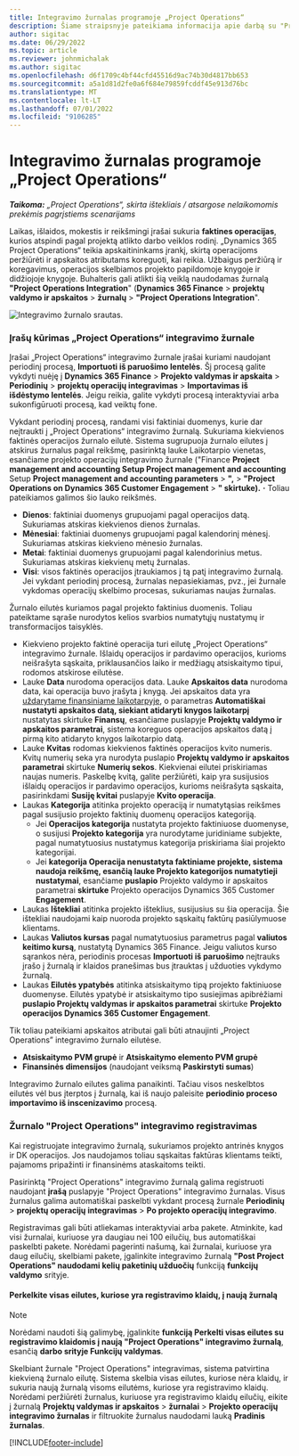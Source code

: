 ```yaml
---
title: Integravimo žurnalas programoje „Project Operations“
description: Šiame straipsnyje pateikiama informacija apie darbą su "Project Operations" žurnalu Integravimas.
author: sigitac
ms.date: 06/29/2022
ms.topic: article
ms.reviewer: johnmichalak
ms.author: sigitac
ms.openlocfilehash: d6f1709c4bf44cfd45516d9ac74b30d4817bb653
ms.sourcegitcommit: a5a1d81d2fe0a6f684e79859fcddf45e913d76bc
ms.translationtype: MT
ms.contentlocale: lt-LT
ms.lasthandoff: 07/01/2022
ms.locfileid: "9106285"
---
```

# <a name="integration-journal-in-project-operations"></a>Integravimo žurnalas programoje „Project Operations“

_**Taikoma:** „Project Operations“, skirta ištekliais / atsargose nelaikomomis prekėmis pagrįstiems scenarijams_

Laikas, išlaidos, mokestis ir reikšmingi įrašai sukuria **faktines operacijas**, kurios atspindi pagal projektą atlikto darbo veiklos rodinį. „Dynamics 365 Project Operations“ teikia apskaitininkams įrankį, skirtą operacijoms peržiūrėti ir apskaitos atributams koreguoti, kai reikia. Užbaigus peržiūrą ir koregavimus, operacijos skelbiamos projekto papildomoje knygoje ir didžiojoje knygoje. Buhalteris gali atlikti šią veiklą naudodamas žurnalą **"Project Operations Integration**" (**Dynamics 365 Finance** > **projektų valdymo ir apskaitos** > **žurnalų** > **"Project Operations Integration**".

![Integravimo žurnalo srautas.](./media/IntegrationJournal.png)

### <a name="create-records-in-the-project-operations-integration-journal"></a>Įrašų kūrimas „Project Operations“ integravimo žurnale

Įrašai „Project Operations“ integravimo žurnale įrašai kuriami naudojant periodinį procesą, **Importuoti iš paruošimo lentelės**. Šį procesą galite vykdyti nuėję į **Dynamics 365 Finance** > **Projekto valdymas ir apskaita** > **Periodinių** > **projektų operacijų integravimas** > **Importavimas iš išdėstymo lentelės**. Jeigu reikia, galite vykdyti procesą interaktyviai arba sukonfigūruoti procesą, kad veiktų fone.

Vykdant periodinį procesą, randami visi faktiniai duomenys, kurie dar neįtraukti į „Project Operations“ integravimo žurnalą. Sukuriama kiekvienos faktinės operacijos žurnalo eilutė.
Sistema sugrupuoja žurnalo eilutes į atskirus žurnalus pagal reikšmę, pasirinktą lauke Laikotarpio vienetas, esančiame projekto operacijų integravimo žurnale ("Finance **Project management and accounting Setup Project management and accounting** Setup **Project management and accounting parameters** > **",** > **"Project Operations on Dynamics 365 Customer Engagement** > **" skirtuke).** **·** Toliau pateikiamos galimos šio lauko reikšmės.

  - **Dienos**: faktiniai duomenys grupuojami pagal operacijos datą. Sukuriamas atskiras kiekvienos dienos žurnalas.
  - **Mėnesiai**: faktiniai duomenys grupuojami pagal kalendorinį mėnesį. Sukuriamas atskiras kiekvieno mėnesio žurnalas.
  - **Metai**: faktiniai duomenys grupuojami pagal kalendorinius metus. Sukuriamas atskiras kiekvienų metų žurnalas.
  - **Visi**: visos faktinės operacijos įtraukiamos į tą patį integravimo žurnalą. Jei vykdant periodinį procesą, žurnalas nepasiekiamas, pvz., jei žurnale vykdomas operacijų skelbimo procesas, sukuriamas naujas žurnalas.

Žurnalo eilutės kuriamos pagal projekto faktinius duomenis. Toliau pateiktame sąraše nurodytos kelios svarbios numatytųjų nustatymų ir transformacijos taisyklės.

  - Kiekvieno projekto faktinė operacija turi eilutę „Project Operations“ integravimo žurnale. Išlaidų operacijos ir pardavimo operacijos, kurioms neišrašyta sąskaita, priklausančios laiko ir medžiagų atsiskaitymo tipui, rodomos atskirose eilutėse.
  - Lauke **Data** nurodoma operacijos data. Lauke **Apskaitos data** nurodoma data, kai operacija buvo įrašyta į knygą. Jei apskaitos data yra [uždarytame finansiniame laikotarpyje](/dynamics365/finance/general-ledger/close-general-ledger-at-period-end), o parametras **Automatiškai nustatyti apskaitos datą, siekiant atidaryti knygos laikotarpį** nustatytas skirtuke **Finansų**, esančiame puslapyje **Projektų valdymo ir apskaitos parametrai**, sistema koreguos operacijos apskaitos datą į pirmą kito atidaryto knygos laikotarpio datą.
  - Lauke **Kvitas** rodomas kiekvienos faktinės operacijos kvito numeris. Kvitų numerių seka yra nurodyta puslapio **Projektų valdymo ir apskaitos parametrai** skirtuke **Numerių sekos**. Kiekvienai eilutei priskiriamas naujas numeris. Paskelbę kvitą, galite peržiūrėti, kaip yra susijusios išlaidų operacijos ir pardavimo operacijos, kurioms neišrašyta sąskaita, pasirinkdami **Susiję kvitai** puslapyje **Kvito operacija**.
  - Laukas **Kategorija** atitinka projekto operaciją ir numatytąsias reikšmes pagal susijusio projekto faktinių duomenų operacijos kategoriją.
    - Jei **Operacijos kategorija** nustatyta projekto faktiniuose duomenyse, o susijusi **Projekto kategorija** yra nurodytame juridiniame subjekte, pagal numatytuosius nustatymus kategorija priskiriama šiai projekto kategorijai.
    - Jei **kategorija Operacija nenustatyta faktiniame projekte, sistema naudoja reikšmę, esančią lauke Projekto kategorijos numatytieji nustatymai**, esančiame **puslapio** Projekto valdymo ir apskaitos parametrai **skirtuke** Projekto operacijos Dynamics 365 Customer **Engagement**.
  - Laukas **Ištekliai** atitinka projekto išteklius, susijusius su šia operacija. Šie ištekliai naudojami kaip nuoroda projekto sąskaitų faktūrų pasiūlymuose klientams.
  - Laukas **Valiutos kursas** pagal numatytuosius parametrus pagal **valiutos keitimo kursą**, nustatytą Dynamics 365 Finance. Jeigu valiutos kurso sąrankos nėra, periodinis procesas **Importuoti iš paruošimo** neįtrauks įrašo į žurnalą ir klaidos pranešimas bus įtrauktas į užduoties vykdymo žurnalą.
  - Laukas **Eilutės ypatybės** atitinka atsiskaitymo tipą projekto faktiniuose duomenyse. Eilutės ypatybė ir atsiskaitymo tipo susiejimas apibrėžiami **puslapio Projektų valdymas ir apskaitos parametrai** skirtuke **Projekto operacijos Dynamics 365 Customer Engagement**.

Tik toliau pateikiami apskaitos atributai gali būti atnaujinti „Project Operations” integravimo žurnalo eilutėse.

- **Atsiskaitymo PVM grupė** ir **Atsiskaitymo elemento PVM grupė**
- **Finansinės dimensijos** (naudojant veiksmą **Paskirstyti sumas**)

Integravimo žurnalo eilutes galima panaikinti. Tačiau visos neskelbtos eilutės vėl bus įterptos į žurnalą, kai iš naujo paleisite **periodinio proceso importavimo iš inscenizavimo** procesą.

### <a name="post-the-project-operations-integration-journal"></a>Žurnalo "Project Operations" integravimo registravimas

Kai registruojate integravimo žurnalą, sukuriamos projekto antrinės knygos ir DK operacijos. Jos naudojamos toliau sąskaitas faktūras klientams teikti, pajamoms pripažinti ir finansinėms ataskaitoms teikti.

Pasirinktą "Project Operations" integravimo žurnalą galima registruoti naudojant **įrašą** puslapyje "Project Operations" integravimo žurnalas. Visus žurnalus galima automatiškai paskelbti vykdant procesą žurnale **Periodinių** > **projektų operacijų integravimas** > **Po projekto operacijų integravimo**.

Registravimas gali būti atliekamas interaktyviai arba pakete. Atminkite, kad visi žurnalai, kuriuose yra daugiau nei 100 eilučių, bus automatiškai paskelbti pakete. Norėdami pagerinti našumą, kai žurnalai, kuriuose yra daug eilučių, skelbiami pakete, įgalinkite integravimo žurnalą **"Post Project Operations" naudodami kelių paketinių užduočių** funkciją **funkcijų valdymo** srityje. 

#### <a name="transfer-all-lines-that-have-posting-errors-to-a-new-journal"></a>Perkelkite visas eilutes, kuriose yra registravimo klaidų, į naują žurnalą

> [!NOTE]
> Norėdami naudoti šią galimybę, įgalinkite **funkciją Perkelti visas eilutes su registravimo klaidomis į naują "Project Operations" integravimo žurnalą**, esančią **darbo srityje Funkcijų valdymas**.

Skelbiant žurnale "Project Operations" integravimas, sistema patvirtina kiekvieną žurnalo eilutę. Sistema skelbia visas eilutes, kuriose nėra klaidų, ir sukuria naują žurnalą visoms eilutėms, kuriose yra registravimo klaidų. Norėdami peržiūrėti žurnalus, kuriuose yra registravimo klaidų eilučių, eikite į žurnalą **Projektų valdymas ir apskaitos** > **žurnalai** > **Projekto operacijų integravimo žurnalas** ir filtruokite žurnalus naudodami lauką **Pradinis žurnalas**.

[!INCLUDE[footer-include](../includes/footer-banner.md)]
